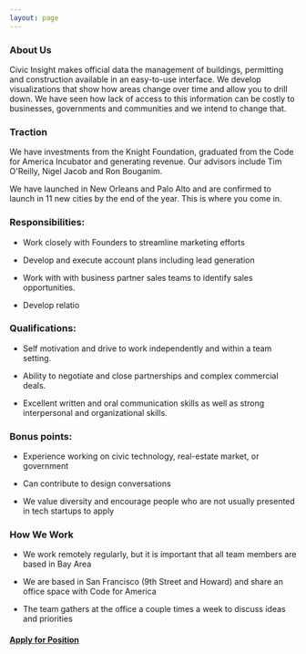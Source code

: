 ```yaml
---
layout: page
---
```



### About Us

  Civic Insight makes official data the management of buildings, permitting and construction available in an easy-to-use interface. We develop visualizations that show how areas change over time and allow you to drill down. We have seen how lack of access to this information can be costly to businesses, governments and communities and we intend to change that.


### Traction

  We have investments from the Knight Foundation, graduated from the Code for America Incubator and generating revenue. Our advisors include  Tim O'Reilly, Nigel Jacob and Ron Bouganim.

  We have launched in New Orleans and Palo Alto and are confirmed to launch in 11 new cities by the end of the year. This is where you come in.


### Responsibilities:

  * Work closely with Founders to streamline marketing efforts
  
  * Develop and execute account plans including lead generation

  * Work with with business partner sales teams to identify sales opportunities.

  * Develop relatio

### Qualifications:

  * Self motivation and drive to work independently and within a team setting.

  * Ability to negotiate and close partnerships and complex commercial deals.

  * Excellent written and oral communication skills as well as strong interpersonal and organizational skills.

### Bonus points:

  * Experience working on civic technology, real-estate market, or government
  
  * Can contribute to design conversations

  * We value diversity and encourage people who are not usually presented in tech startups to apply

### How We Work

  * We work remotely regularly, but it is important that all team members are based in Bay Area

  * We are based in San Francisco (9th Street and Howard) and share an office space with Code for America

  * The team gathers at the office a couple times a week to discuss ideas and priorities

#### [Apply for Position](https://docs.google.com/a/civicindustries.com/forms/d/1qvmci4D9JvRgFfzFwctw7BA0TL4v5r6ek38vPYMZJ3I/viewform?usp=send_form)